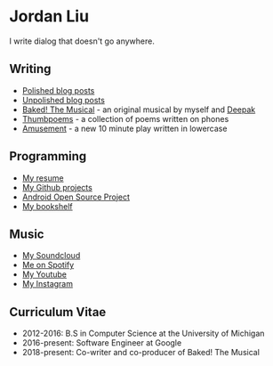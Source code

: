 # Jordan Liu

I write dialog that doesn't go anywhere.

## Writing
- [Polished blog posts](https://medium.com/@jordanminjie)
- [Unpolished blog posts](https://blog.jminjie.com)
- [Baked! The Musical](https://bakedthemusical.com) - an original musical by myself and [Deepak](https://kumarde.com)
- [Thumbpoems](https://thumbpoems.com) - a collection of poems written on phones
- [Amusement](amusement.pdf) - a new 10 minute play written in lowercase

## Programming
- [My resume](resume_2019-09-23.pdf)
- [My Github projects](https://github.com/jminjie)
- [Android Open Source Project](https://android-review.googlesource.com/q/owner:jminjie%2540google.com)
- [My bookshelf](https://blog.jminjie.com/bookshelf)

## Music
- [My Soundcloud](https://soundcloud.com/area-fifty-two)
- [Me on Spotify](https://open.spotify.com/artist/1S7agO3IkPPB5tE8VbB3Aw)
- [My Youtube](https://www.youtube.com/user/jordanminjie)
- [My Instagram](https://www.instagram.com/jordan_takes_pictures_of_a_cat)

## Curriculum Vitae
- 2012-2016: B.S in Computer Science at the University of Michigan
- 2016-present: Software Engineer at Google
- 2018-present: Co-writer and co-producer of Baked! The Musical
